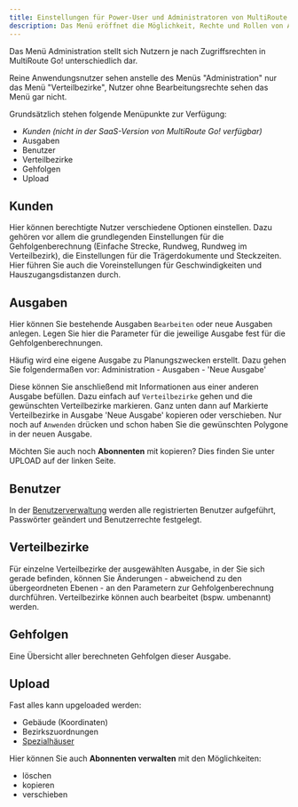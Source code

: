 ```yaml
---
title: Einstellungen für Power-User und Administratoren von MultiRoute Go!
description: Das Menü eröffnet die Möglichkeit, Rechte und Rollen von Anwendern zu definieren. Wer darf was sehen, wie wird welcher Bezirk gerechnet? Alles einstellbar und konfigurierbar. 
---
```


Das Menü Administration stellt sich Nutzern je nach Zugriffsrechten in MultiRoute Go! unterschiedlich dar.

Reine Anwendungsnutzer sehen anstelle des Menüs "Administration" nur das Menü "Verteilbezirke", Nutzer ohne Bearbeitungsrechte sehen das Menü gar nicht.

Grundsätzlich stehen folgende Menüpunkte zur Verfügung:

* *Kunden (nicht in der SaaS-Version von MultiRoute Go! verfügbar)*
* Ausgaben
* Benutzer
* Verteilbezirke
* Gehfolgen
* Upload


## Kunden ##
Hier können berechtigte Nutzer verschiedene Optionen einstellen. Dazu gehören vor allem die grundlegenden Einstellungen für die Gehfolgenberechnung (Einfache Strecke, Rundweg, Rundweg im Verteilbezirk), die Einstellungen für die Trägerdokumente und Steckzeiten. Hier führen Sie auch die Voreinstellungen für Geschwindigkeiten und Hauszugangsdistanzen durch.

## Ausgaben ##
Hier können Sie bestehende Ausgaben ```Bearbeiten``` oder neue Ausgaben anlegen. 
Legen Sie hier die Parameter für die jeweilige Ausgabe fest für die Gehfolgenberechnungen. 

Häufig wird eine eigene Ausgabe zu Planungszwecken erstellt. Dazu gehen Sie folgendermaßen vor:
Administration - Ausgaben - 'Neue Ausgabe'

Diese können Sie anschließend mit Informationen aus einer anderen Ausgabe befüllen. Dazu einfach auf `Verteilbezirke` gehen und die gewünschten Verteilbezirke markieren. 
Ganz unten dann auf 
Markierte Verteilbezirke in Ausgabe 'Neue Ausgabe' kopieren oder verschieben. Nur noch auf ```Anwenden``` drücken und schon haben Sie die gewünschten Polygone in der neuen Ausgabe.

Möchten Sie auch noch **Abonnenten** mit kopieren? Dies finden Sie unter UPLOAD auf der linken Seite.


## Benutzer ##
In der [Benutzerverwaltung](../user) werden alle registrierten Benutzer aufgeführt, Passwörter geändert und Benutzerrechte festgelegt.

## Verteilbezirke ##
Für einzelne Verteilbezirke der ausgewählten Ausgabe, in der Sie sich gerade befinden, können Sie Änderungen - abweichend zu den übergeordneten Ebenen -  an den Parametern zur Gehfolgenberechnung durchführen. Verteilbezirke können auch bearbeitet (bspw. umbenannt) werden.

## Gehfolgen ##
Eine Übersicht aller berechneten Gehfolgen dieser Ausgabe.

## Upload ##
Fast alles kann upgeloaded werden: 

* Gebäude (Koordinaten)
* Bezirkszuordnungen
* [Spezialhäuser](../upload_manuell.md)

Hier können Sie auch **Abonnenten verwalten** mit den Möglichkeiten:

* löschen
* kopieren
* verschieben
